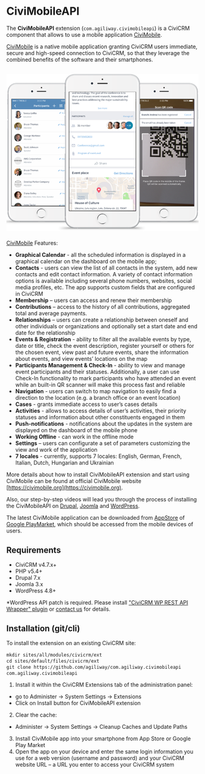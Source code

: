 # CiviMobileAPI

The **CiviMobileAPI** extension (`com.agiliway.civimobileapi`) is a CiviCRM component that allows to use a mobile application [CiviMobile](https://civimobile.org).

[CiviMobile](https://civimobile.org) is a native mobile application granting CiviCRM users immediate, secure and high-speed connection to CiviCRM, so that they leverage the combined benefits of the software and their smartphones.

## ![Screenshot](./img/civimobileapi.png)

[CiviMobile](https://civimobile.org) Features:

- **Graphical Calendar** - all the scheduled information is displayed in a graphical calendar on the dashboard on the mobile app;  
- **Contacts** - users can view the list of all contacts in the system, add new contacts and edit contact information. A variety of contact information options is available including several phone numbers, websites, social media profiles, etc. The app supports custom fields that are configured in CiviCRM
- **Membership** – users can access and renew their membership 
- **Contributions** – access to the history of all contributions, aggregated total and average payments.   
- **Relationships** – users can create a relationship between oneself and other individuals or organizations and optionally set a start date and end date for the relationship
- **Events & Registration** - ability to filter all the available events by type, date or title, check the event description, register yourself or others for the chosen event, view past and future events, share the information about events, and view events’ locations on the map
- **Participants Management & Check-In** - ability to view and manage event participants and their statuses. Additionally, a user can use Check-In functionality to mark participants who have attended an event while an built-in QR scanner will make this process fast and reliable 
- **Navigation** - users can switch to map navigation to easily find a direction to the location (e.g. a branch office or an event location)
- **Cases** - grants immediate access to user’s cases details
- **Activities** - allows to access details of user’s activities, their priority statuses and information about other constituents engaged in them
- **Push-notifications** - notifications about the updates in the system are displayed on the dashboard of the mobile phone
- **Working Offline** - can work in the offline mode
- **Settings** – users can configurate a set of parameters customizing the view and work of the application
- **7 locales** - currently, supports 7 locales: English, German, French, Italian, Dutch, Hungarian and Ukrainian


More details about how to install CiviMobileAPI extension and start using CiviMobile can be found at official CiviMobile website [https://civimobile.org](https://civimobile.org).   

Also, our step-by-step videos will lead you through the process of installing the CiviMobileAPI on [Drupal](https://www.youtube.com/watch?v=jNVMLSfU1ug), [Joomla](https://www.youtube.com/watch?v=mli8HkxVu60) and [WordPress](https://www.youtube.com/watch?v=mDjHEglfVT4&t=4s).    

The latest CiviMobile application can be downloaded from [AppStore](https://itunes.apple.com/us/app/civimobile/id1404824793?mt=8) of [Google PlayMarket](https://play.google.com/store/apps/details?id=com.agiliway.civimobile), which should be accessed from the mobile devices of users.  


## Requirements

- CiviCRM v4.7.x+
- PHP v5.4+
- Drupal 7.x
- Joomla 3.x
- WordPress 4.8+

*WordPress API patch is required. Please install ["CiviCRM WP REST API Wrapper" plugin](https://github.com/mecachisenros/civicrm-wp-rest) or [contact us](mailto:civicrm@agiliway.com) for details.

## Installation (git/cli)

To install the extension on an existing CiviCRM site:

```
mkdir sites/all/modules/civicrm/ext
cd sites/default/files/civicrm/ext
git clone https://github.com/agiliway/com.agiliway.civimobileapi com.agiliway.civimobileapi
```

1. Install it within the CiviCRM Extensions tab of the administration panel:

- go to Administer -> System Settings -> Extensions
- Click on Install button for CiviMobileAPI extension

2. Clear the cache:

- Administer -> System Settings -> Cleanup Caches and Update Paths

3. Install CiviMobile app into your smartphone from App Store or Google Play Market
4. Open the app on your device and enter the same login information you use for a web version (username and password) and your CiviCRM website URL – a URL you enter to access your CiviCRM system
